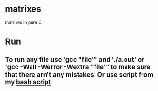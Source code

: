 # matrixes
matrixes in pure C

# Run
## To run any file use 'gcc "file"' and './a.out' or 'gcc -Wall -Werror -Wextra "file"' to make sure that there arn't any mistakes. Or use script from my [bash script](https://github.com/nzdYmxm/TerminalScriptHelper)

